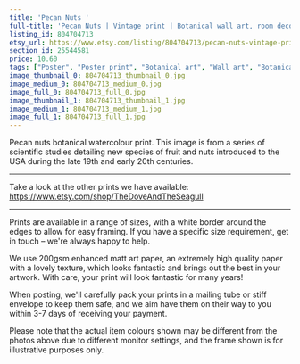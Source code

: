 ```yaml
---
title: 'Pecan Nuts '
full-title: 'Pecan Nuts | Vintage print | Botanical wall art, room decor, vintage print, watercolour | High quality print'
listing_id: 804704713
etsy_url: https://www.etsy.com/listing/804704713/pecan-nuts-vintage-print-botanical-wall?utm_source=site&utm_medium=api&utm_campaign=api
section_id: 25544581
price: 10.60
tags: ["Poster", "Poster print", "Botanical art", "Wall art", "Botanical poster", "Watercolour", "Vintage print", "Pecan nuts", "USDA Pomological", "Plant chart print", "Kitchen wall art", "Biodiversity", "Biological"]
image_thumbnail_0: 804704713_thumbnail_0.jpg
image_medium_0: 804704713_medium_0.jpg
image_full_0: 804704713_full_0.jpg
image_thumbnail_1: 804704713_thumbnail_1.jpg
image_medium_1: 804704713_medium_1.jpg
image_full_1: 804704713_full_1.jpg
---
```

Pecan nuts botanical watercolour print. This image is from a series of scientific studies detailing new species of fruit and nuts introduced to the USA during the late 19th and early 20th centuries.

---

Take a look at the other prints we have available:
https://www.etsy.com/shop/TheDoveAndTheSeagull

---

Prints are available in a range of sizes, with a white border around the edges to allow for easy framing. If you have a specific size requirement, get in touch – we&#39;re always happy to help.

We use 200gsm enhanced matt art paper, an extremely high quality paper with a lovely texture, which looks fantastic and brings out the best in your artwork. With care, your print will look fantastic for many years!

When posting, we&#39;ll carefully pack your prints in a mailing tube or stiff envelope to keep them safe, and we aim have them on their way to you within 3-7 days of receiving your payment.

Please note that the actual item colours shown may be different from the photos above due to different monitor settings, and the frame shown is for illustrative purposes only.
